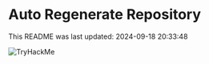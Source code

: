 # Auto Regenerate Repository

This README was last updated: 2024-09-18 20:33:48

 ![TryHackMe](https://tryhackme.com/badge/533634)